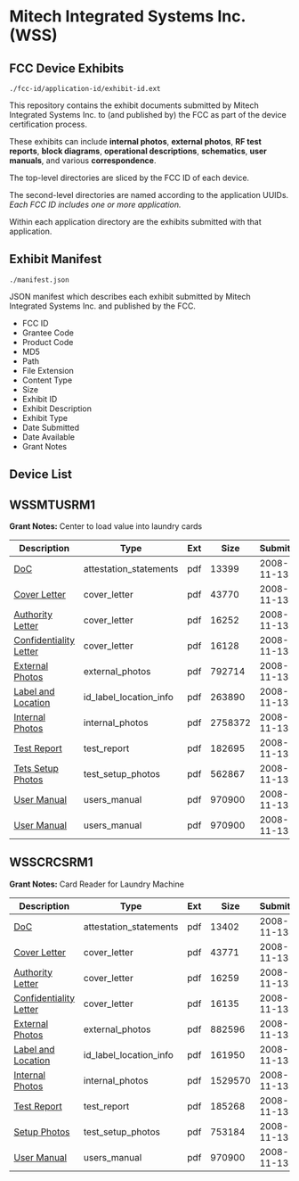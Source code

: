 # Mitech Integrated Systems Inc. (WSS)
## FCC Device Exhibits

```
./fcc-id/application-id/exhibit-id.ext
```

This repository contains the exhibit documents submitted by Mitech Integrated Systems Inc. to (and published by) the FCC as part of the device certification process.

These exhibits can include **internal photos**, **external photos**, **RF test reports**, **block diagrams**, **operational descriptions**, **schematics**, **user manuals**, and various **correspondence**.

The top-level directories are sliced by the FCC ID of each device.

The second-level directories are named according to the application UUIDs. *Each FCC ID includes one or more application.*

Within each application directory are the exhibits submitted with that application. 

## Exhibit Manifest

```
./manifest.json
```

JSON manifest which describes each exhibit submitted by Mitech Integrated Systems Inc. and published by the FCC.

- FCC ID
- Grantee Code
- Product Code
- MD5
- Path
- File Extension
- Content Type
- Size
- Exhibit ID
- Exhibit Description
- Exhibit Type
- Date Submitted
- Date Available
- Grant Notes

## Device List
## WSSMTUSRM1
**Grant Notes:** Center to load value into laundry cards

| Description | Type | Ext | Size | Submitted | Available |
| ----------- | ---- | --- | ---- | --------- | --------- |
| [DoC](WSSMTUSRM1/13320f17cac875aa4c6d8cc089c39252/1030421.pdf) | attestation_statements | pdf | 13399 | 2008-11-13 | 2008-11-13 |
| [Cover Letter](WSSMTUSRM1/13320f17cac875aa4c6d8cc089c39252/1030417.pdf) | cover_letter | pdf | 43770 | 2008-11-13 | 2008-11-13 |
| [Authority Letter](WSSMTUSRM1/13320f17cac875aa4c6d8cc089c39252/1030418.pdf) | cover_letter | pdf | 16252 | 2008-11-13 | 2008-11-13 |
| [Confidentiality Letter](WSSMTUSRM1/13320f17cac875aa4c6d8cc089c39252/1030419.pdf) | cover_letter | pdf | 16128 | 2008-11-13 | 2008-11-13 |
| [External Photos](WSSMTUSRM1/13320f17cac875aa4c6d8cc089c39252/1030428.pdf) | external_photos | pdf | 792714 | 2008-11-13 | 2008-11-13 |
| [Label and Location](WSSMTUSRM1/13320f17cac875aa4c6d8cc089c39252/1030427.pdf) | id_label_location_info | pdf | 263890 | 2008-11-13 | 2008-11-13 |
| [Internal Photos](WSSMTUSRM1/13320f17cac875aa4c6d8cc089c39252/1030429.pdf) | internal_photos | pdf | 2758372 | 2008-11-13 | 2008-11-13 |
| [Test Report](WSSMTUSRM1/13320f17cac875aa4c6d8cc089c39252/1030426.pdf) | test_report | pdf | 182695 | 2008-11-13 | 2008-11-13 |
| [Tets Setup Photos](WSSMTUSRM1/13320f17cac875aa4c6d8cc089c39252/1030451.pdf) | test_setup_photos | pdf | 562867 | 2008-11-13 | 2008-11-13 |
| [User Manual](WSSMTUSRM1/13320f17cac875aa4c6d8cc089c39252/1030303.pdf) | users_manual | pdf | 970900 | 2008-11-13 | 2008-11-13 |
| [User Manual](WSSMTUSRM1/13320f17cac875aa4c6d8cc089c39252/1030303.pdf) | users_manual | pdf | 970900 | 2008-11-13 | 2008-11-13 |
## WSSCRCSRM1
**Grant Notes:** Card Reader for Laundry Machine

| Description | Type | Ext | Size | Submitted | Available |
| ----------- | ---- | --- | ---- | --------- | --------- |
| [DoC](WSSCRCSRM1/094a065cc0dc4d57989fb2b7de97bd11/1030304.pdf) | attestation_statements | pdf | 13402 | 2008-11-13 | 2008-11-13 |
| [Cover Letter](WSSCRCSRM1/094a065cc0dc4d57989fb2b7de97bd11/1030300.pdf) | cover_letter | pdf | 43771 | 2008-11-13 | 2008-11-13 |
| [Authority Letter](WSSCRCSRM1/094a065cc0dc4d57989fb2b7de97bd11/1030301.pdf) | cover_letter | pdf | 16259 | 2008-11-13 | 2008-11-13 |
| [Confidentiality Letter](WSSCRCSRM1/094a065cc0dc4d57989fb2b7de97bd11/1030302.pdf) | cover_letter | pdf | 16135 | 2008-11-13 | 2008-11-13 |
| [External Photos](WSSCRCSRM1/094a065cc0dc4d57989fb2b7de97bd11/1030311.pdf) | external_photos | pdf | 882596 | 2008-11-13 | 2008-11-13 |
| [Label and Location](WSSCRCSRM1/094a065cc0dc4d57989fb2b7de97bd11/1030310.pdf) | id_label_location_info | pdf | 161950 | 2008-11-13 | 2008-11-13 |
| [Internal Photos](WSSCRCSRM1/094a065cc0dc4d57989fb2b7de97bd11/1030312.pdf) | internal_photos | pdf | 1529570 | 2008-11-13 | 2008-11-13 |
| [Test Report](WSSCRCSRM1/094a065cc0dc4d57989fb2b7de97bd11/1030309.pdf) | test_report | pdf | 185268 | 2008-11-13 | 2008-11-13 |
| [Setup Photos](WSSCRCSRM1/094a065cc0dc4d57989fb2b7de97bd11/1030307.pdf) | test_setup_photos | pdf | 753184 | 2008-11-13 | 2008-11-13 |
| [User Manual](WSSCRCSRM1/094a065cc0dc4d57989fb2b7de97bd11/1030303.pdf) | users_manual | pdf | 970900 | 2008-11-13 | 2008-11-13 |
